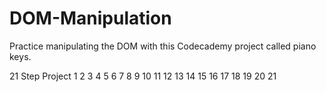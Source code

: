 # DOM-Manipulation
Practice manipulating the DOM with this Codecademy project called piano keys.

21 Step Project
1
2
3
4
5
6
7
8
9
10
11
12
13
14
15
16
17
18
19
20
21

